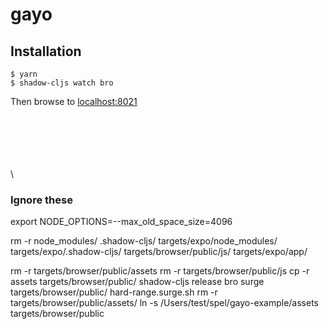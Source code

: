 # gayo

## Installation
```
$ yarn
$ shadow-cljs watch bro
```

Then browse to [localhost:8021](http://localhost:8021)









\
\
\
\
\
\


### Ignore these

export NODE_OPTIONS=--max_old_space_size=4096

rm -r node_modules/ .shadow-cljs/ targets/expo/node_modules/ targets/expo/.shadow-cljs/ targets/browser/public/js/ targets/expo/app/




rm -r targets/browser/public/assets
rm -r targets/browser/public/js
cp -r assets targets/browser/public/
shadow-cljs release bro
surge targets/browser/public/ hard-range.surge.sh
rm -r targets/browser/public/assets/
ln -s /Users/test/spel/gayo-example/assets targets/browser/public
